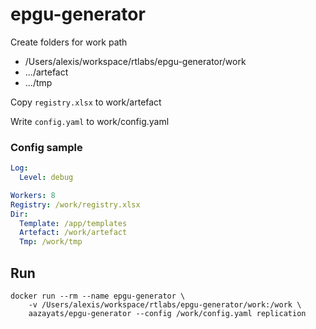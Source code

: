 # epgu-generator

Create folders for work path 

- /Users/alexis/workspace/rtlabs/epgu-generator/work
- .../artefact
- .../tmp

Copy `registry.xlsx` to work/artefact

Write `config.yaml` to work/config.yaml

### Config sample
```YAML
Log:
  Level: debug

Workers: 8
Registry: /work/registry.xlsx
Dir:
  Template: /app/templates
  Artefact: /work/artefact
  Tmp: /work/tmp
```

## Run

```
docker run --rm --name epgu-generator \
    -v /Users/alexis/workspace/rtlabs/epgu-generator/work:/work \
    aazayats/epgu-generator --config /work/config.yaml replication
```
